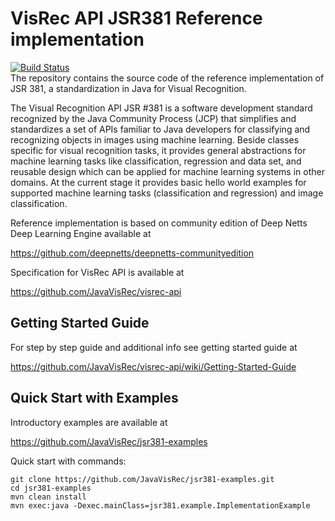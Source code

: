 # VisRec API JSR381 Reference implementation 
[![Build Status](https://travis-ci.com/JavaVisRec/visrec-ri.svg?branch=master)](https://travis-ci.com/JavaVisRec/visrec-ri)    
The repository contains the source code of the reference implementation of JSR 381, 
a standardization in Java for Visual Recognition.

The Visual Recognition API JSR #381 is a software development standard recognized by the Java Community Process (JCP) that simplifies and standardizes a set of APIs familiar to Java developers for classifying and recognizing objects in images using machine learning. Beside classes specific for visual recognition tasks, it provides general abstractions for machine learning tasks like classification, regression and data set, and reusable design which can be applied for machine learning systems in other domains. At the current stage it provides basic hello world examples for supported machine learning tasks (classification and regression) and image classification.

Reference implementation is based on community edition of Deep Netts Deep Learning Engine available at

 https://github.com/deepnetts/deepnetts-communityedition

Specification for VisRec API is available at

 https://github.com/JavaVisRec/visrec-api

## Getting Started Guide
For step by step guide and additional info see getting started guide at

https://github.com/JavaVisRec/visrec-api/wiki/Getting-Started-Guide

## Quick Start with Examples

Introductory examples are available at

https://github.com/JavaVisRec/jsr381-examples

Quick start with commands:

    git clone https://github.com/JavaVisRec/jsr381-examples.git
    cd jsr381-examples
    mvn clean install
    mvn exec:java -Dexec.mainClass=jsr381.example.ImplementationExample

